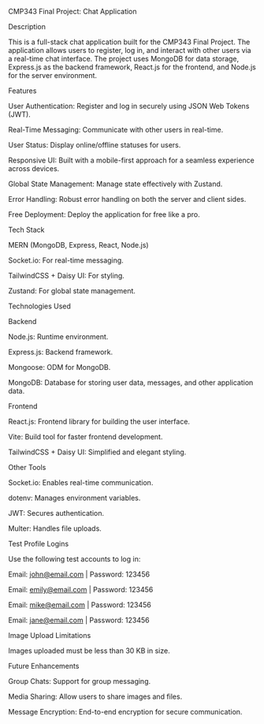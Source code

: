 CMP343 Final Project: Chat Application

Description

This is a full-stack chat application built for the CMP343 Final Project. The application allows users to register, log in, and interact with other users via a real-time chat interface. The project uses MongoDB for data storage, Express.js as the backend framework, React.js for the frontend, and Node.js for the server environment.

Features

User Authentication: Register and log in securely using JSON Web Tokens (JWT).

Real-Time Messaging: Communicate with other users in real-time.

User Status: Display online/offline statuses for users.

Responsive UI: Built with a mobile-first approach for a seamless experience across devices.

Global State Management: Manage state effectively with Zustand.

Error Handling: Robust error handling on both the server and client sides.

Free Deployment: Deploy the application for free like a pro.

Tech Stack

MERN (MongoDB, Express, React, Node.js)

Socket.io: For real-time messaging.

TailwindCSS + Daisy UI: For styling.

Zustand: For global state management.

Technologies Used

Backend

Node.js: Runtime environment.

Express.js: Backend framework.

Mongoose: ODM for MongoDB.

MongoDB: Database for storing user data, messages, and other application data.

Frontend

React.js: Frontend library for building the user interface.

Vite: Build tool for faster frontend development.

TailwindCSS + Daisy UI: Simplified and elegant styling.

Other Tools

Socket.io: Enables real-time communication.

dotenv: Manages environment variables.

JWT: Secures authentication.

Multer: Handles file uploads.

Test Profile Logins

Use the following test accounts to log in:

Email: john@email.com | Password: 123456

Email: emily@email.com | Password: 123456

Email: mike@email.com | Password: 123456

Email: jane@email.com | Password: 123456

Image Upload Limitations

Images uploaded must be less than 30 KB in size.

Future Enhancements

Group Chats: Support for group messaging.

Media Sharing: Allow users to share images and files.

Message Encryption: End-to-end encryption for secure communication.

